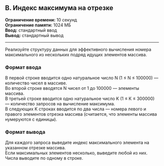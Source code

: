 ## B. Индекс максимума на отрезке

**Ограничение времени:** 10 секунд  
**Ограничение памяти:** 1024 МБ  
**Ввод:** стандартный ввод  
**Вывод:** стандартный вывод  

---

Реализуйте структуру данных для эффективного вычисления номера максимального из нескольких подряд идущих элементов массива.

### Формат ввода

В первой строке вводится одно натуральное число N (1 ≤ N ≤ 100000) — количество чисел в массиве.  
Во второй строке вводятся N чисел от 1 до 100000 — элементы массива.  
В третьей строке вводится одно натуральное число K (1 ≤ K ≤ 300000) — количество запросов на вычисление максимума.  
В следующих K строках вводится по два числа — номера левого и правого элементов отрезка массива (считается, что элементы массива нумеруются с единицы).

### Формат вывода

Для каждого запроса выведите индекс максимального элемента на указанном отрезке массива.  
Если максимальных элементов несколько, выведите любой из них.  
Числа выводите по одному в строке.